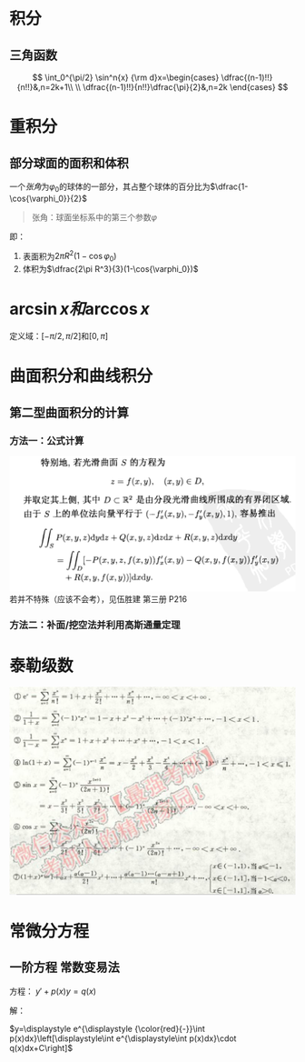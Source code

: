 
# 积分
## 三角函数
$$
\int_0^{\pi/2} \sin^n{x} {\rm d}x=\begin{cases}
    \dfrac{(n-1)!!}{n!!}&,n=2k+1\\
    \\
    \dfrac{(n-1)!!}{n!!}\dfrac{\pi}{2}&,n=2k
\end{cases}
$$

# 重积分
## 部分球面的面积和体积
 一个*张角*为$\varphi_0$的球体的一部分，其占整个球体的百分比为$\dfrac{1-\cos{\varphi_0}}{2}$

> 张角：球面坐标系中的第三个参数$\varphi$

即：
1. 表面积为$2\pi R^2(1-\cos{\varphi_0})$
2. 体积为$\dfrac{2\pi R^3}{3}(1-\cos{\varphi_0})$

# $\arcsin x和\arccos{x}$
定义域：$[-\pi/2,\pi/2]$和$[0,\pi]$

# 曲面积分和曲线积分
## 第二型曲面积分的计算
### 方法一：公式计算
![](2019-09-08-21-07-55.png)
若并不特殊（应该不会考），见伍胜建 第三册 P216
### 方法二：补面/挖空法并利用高斯通量定理

# 泰勒级数
![](2019-09-11-18-47-30.png)

# 常微分方程
## 一阶方程 常数变易法
方程： $y'+p(x)y=q(x)$

解：

$y=\displaystyle e^{\displaystyle {\color{red}{-}}\int p(x)dx}\left[\displaystyle\int e^{\displaystyle\int p(x)dx}\cdot q(x)dx+C\right]$